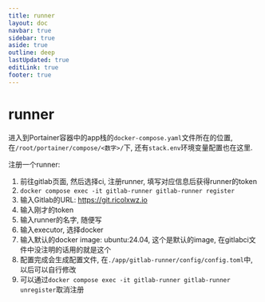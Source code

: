 ```yaml
---
title: runner
layout: doc
navbar: true
sidebar: true
aside: true
outline: deep
lastUpdated: true
editLink: true
footer: true
---
```


# runner

进入到Portainer容器中的app栈的`docker-compose.yaml`文件所在的位置, 在`/root/portainer/compose/<数字>/`下, 还有`stack.env`环境变量配置也在这里.

注册一个runner: 

1. 前往gitlab页面, 然后选择ci, 注册runner, 填写对应信息后获得runner的token
2. `docker compose exec -it gitlab-runner gitlab-runner register`
3. 输入Gitlab的URL: https://git.ricolxwz.io
4. 输入刚才的token
5. 输入runner的名字, 随便写
6. 输入executor, 选择docker
7. 输入默认的docker image: ubuntu:24.04, 这个是默认的image, 在gitlabci文件中没注明的话用的就是这个
8. 配置完成会生成配置文件, 在`./app/gitlab-runner/config/config.toml`中, 以后可以自行修改
9. 可以通过`docker compose exec -it gitlab-runner gitlab-runner unregister`取消注册
